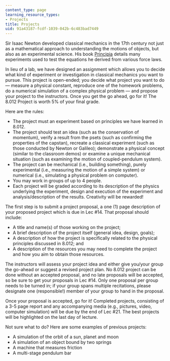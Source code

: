 ```yaml
---
content_type: page
learning_resource_types:
- Projects
title: Projects
uid: 91a43187-fcdf-1039-042b-6c483bad7449
---
```


Sir Isaac Newton developed classical mechanics in the 17th century not just as a mathematical approach to understanding the motions of objects, but also as an experimental science. His book [Principia](http://books.google.com/books?id=XJwx0lnKvOgC&printsec=frontcover) details many experiments used to test the equations he derived from various force laws.

In lieu of a lab, we have designed an assignment which allows you to decide what kind of experiment or investigation in classical mechanics you want to pursue. This project is open-ended; you decide what project you want to do — measure a physical constant, reproduce one of the homework problems, do a numerical simulation of a complex physical problem — and propose your project to the instructors. Once you get the go ahead, go for it! The 8.012 Project is worth 5% of your final grade.

Here are the rules:

*   The project must an experiment based on principles we have learned in 8.012.
*   The project should test an idea (such as the conservation of momentum), verify a result from the psets (such as confirming the properties of the capstan), recreate a classical experiment (such as those conducted by Newton or Galileo); demonstrate a physical concept (similar to the classroom demos) or examine a unique mechanical situation (such as examining the motion of coupled-pendulum system).
*   The project can be mechanical (i.e., building something), purely experimental (i.e., measuring the motion of a simple system) or numerical (i.e., simulating a physical problem on computer).
*   You may work in groups of up to 4 people.
*   Each project will be graded according to its description of the physics underlying the experiment, design and execution of the experiment and analysis/description of the results. Creativity will be rewarded!

The first step is to submit a project proposal, a one (1) page description of your proposed project which is due in Lec #14. That proposal should include:

*   A title and name(s) of those working on the project;
*   A brief description of the project itself (general idea, design, goals);
*   A description of how the project is specifically related to the physical principles discussed in 8.012; and
*   A description of the resources you may need to complete the project and how you aim to obtain those resources.

The instructors will assess your project idea and either give you/your group the go-ahead or suggest a revised project plan. No 8.012 project can be done without an accepted proposal, and no late proposals will be accepted, so be sure to get your proposals in Lec #14. Only one proposal per group needs to be turned in; if your group spans multiple recitations, please designate one (responsible!) member of your group to hand in the proposal.

Once your proposal is accepted, go for it! Completed projects, consisting of a 3-5 page report and any accompanying media (e.g., pictures, video, computer simulation) will be due by the end of Lec #21. The best projects will be highlighted on the last day of lecture.

Not sure what to do? Here are some examples of previous projects:

*   A simulation of the orbit of a sun, planet and moon
*   A simulation of an object bound by two springs
*   A machine that measures friction
*   A multi-stage pendulum bar